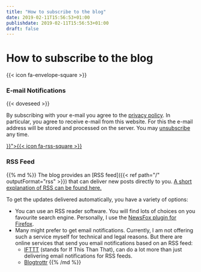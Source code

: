 ```yaml
---
title: "How to subscribe to the blog"
date: 2019-02-11T15:56:53+01:00
publishdate: 2019-02-11T15:56:53+01:00
draft: false
---
```



# How to subscribe to the blog

<div class="icon-card">
<div class="icon-btn">
    {{< icon fa-envelope-square >}}
</div>
<div class="content">
<h3>E-mail Notifications</h3>
{{< doveseed >}}
<p class="meta">By subscribing with your e-mail you agree to the <a href="">privacy policy</a>. In particular, you agree to
receive e-mail from this website. For this the e-mail address will be stored and
processed on the server. You may <a href="">unsubscribe</a> any time.</p>
</div>
</div>

<div class="icon-card">
<div class="icon-btn">
    <a href="{{< ref path="/" outputFormat="rss" >}}">{{< icon fa-rss-square >}}</a>
</div>
<div class="content">
<h3>RSS Feed</h3>

{{% md %}}
The blog provides an [RSS feed]({{< ref path="/" outputFormat="rss" >}}) that
can deliver new posts directly to you. [A short explanation of RSS can be found
here.](http://www.whatisrss.com/)

To get the updates delivered automatically, you have a variety of options:

* You can use an RSS reader software. You will find lots of choices on you
  favourite search engine. Personally, I use the [NewsFox plugin for
  Firefox](http://newsfox.mozdev.org/).
* Many might prefer to get email notifications. Currently, I am not offering
  such a service myself for technical and legal reasons. But there are online
  services that send you email notifications based on an RSS feed:
  * [IFTTT](https://ifttt.com/applets/147561p-rss-feed-to-email) (stands for If
    This Than That), can do a lot more than just delivering email notifications
    for RSS feeds.
  * [Blogtrottr](https://blogtrottr.com/)
{{% /md %}}

</div>
</div>
